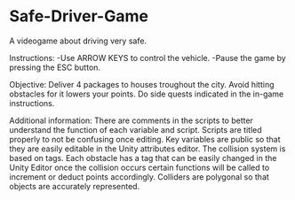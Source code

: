 # Safe-Driver-Game
A videogame about driving very safe.

Instructions:
-Use ARROW KEYS to control the vehicle. 
-Pause the game by pressing the ESC button. 

Objective:
Deliver 4 packages to houses troughout the city. 
Avoid hitting obstacles for it lowers your points. 
Do side quests indicated in the in-game instructions. 

Additional information:
There are comments in the scripts to better understand the function of each variable and script. Scripts are titled properly to not be confusing once editing. Key variables are public so that they are easily editable in the Unity attributes editor. The collision system is based on tags. Each obstacle has a tag that can be easily changed in the Unity Editor once the collision occurs certain functions will be called to increment or deduct points accordingly. Colliders are polygonal so that objects are accurately represented. 
